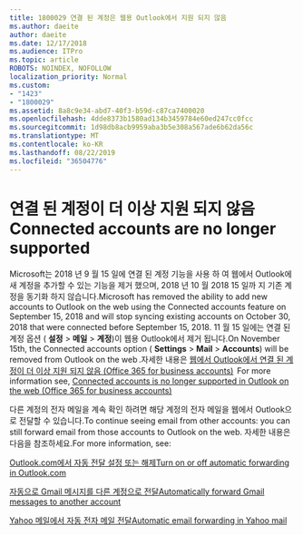 ```yaml
---
title: 1800029 연결 된 계정은 웹용 Outlook에서 지원 되지 않음
ms.author: daeite
author: daeite
ms.date: 12/17/2018
ms.audience: ITPro
ms.topic: article
ROBOTS: NOINDEX, NOFOLLOW
localization_priority: Normal
ms.custom:
- "1423"
- "1800029"
ms.assetid: 8a8c9e34-abd7-40f3-b59d-c87ca7400020
ms.openlocfilehash: 4dde8373b1580ad134b3459784e60ed247cc0fcc
ms.sourcegitcommit: 1d98db8acb9959aba3b5e308a567ade6b62da56c
ms.translationtype: MT
ms.contentlocale: ko-KR
ms.lasthandoff: 08/22/2019
ms.locfileid: "36504776"
---
```

# <a name="connected-accounts-are-no-longer-supported"></a><span data-ttu-id="c8b68-102">연결 된 계정이 더 이상 지원 되지 않음</span><span class="sxs-lookup"><span data-stu-id="c8b68-102">Connected accounts are no longer supported</span></span>

<span data-ttu-id="c8b68-103">Microsoft는 2018 년 9 월 15 일에 연결 된 계정 기능을 사용 하 여 웹에서 Outlook에 새 계정을 추가할 수 있는 기능을 제거 했으며, 2018 년 10 월 2018 15 일까 지 기존 계정을 동기화 하지 않습니다.</span><span class="sxs-lookup"><span data-stu-id="c8b68-103">Microsoft has removed the ability to add new accounts to Outlook on the web using the Connected accounts feature on September 15, 2018 and will stop syncing existing accounts on October 30, 2018 that were connected before September 15, 2018.</span></span> <span data-ttu-id="c8b68-104">11 월 15 일에는 연결 된 계정 옵션 ( **설정** \> **메일** \> **계정**)이 웹용 Outlook에서 제거 됩니다.</span><span class="sxs-lookup"><span data-stu-id="c8b68-104">On November 15th, the Connected accounts option ( **Settings** \> **Mail** \> **Accounts**) will be removed from Outlook on the web .</span></span><span data-ttu-id="c8b68-105">자세한 내용은 [웹에서 Outlook에서 연결 된 계정이 더 이상 지원 되지 않음 (Office 365 for business accounts)](https://support.office.com/article/Connected-accounts-is-no-longer-supported-in-Outlook-on-the-web-Office-365-for-business-accounts-5cc526bf-e928-4a99-8b9f-5e089df7d887)</span><span class="sxs-lookup"><span data-stu-id="c8b68-105">  For more information see, [Connected accounts is no longer supported in Outlook on the web (Office 365 for business accounts)](https://support.office.com/article/Connected-accounts-is-no-longer-supported-in-Outlook-on-the-web-Office-365-for-business-accounts-5cc526bf-e928-4a99-8b9f-5e089df7d887)</span></span>
  
<span data-ttu-id="c8b68-106">다른 계정의 전자 메일을 계속 확인 하려면 해당 계정의 전자 메일을 웹에서 Outlook으로 전달할 수 있습니다.</span><span class="sxs-lookup"><span data-stu-id="c8b68-106">To continue seeing email from other accounts: you can still forward email from those accounts to Outlook on the web.</span></span> <span data-ttu-id="c8b68-107">자세한 내용은 다음을 참조하세요.</span><span class="sxs-lookup"><span data-stu-id="c8b68-107">For more information, see:</span></span>
  
[<span data-ttu-id="c8b68-108">Outlook.com에서 자동 전달 설정 또는 해제</span><span class="sxs-lookup"><span data-stu-id="c8b68-108">Turn on or off automatic forwarding in Outlook.com</span></span>](https://go.microsoft.com/fwlink/?linkid=2038346)
  
[<span data-ttu-id="c8b68-109">자동으로 Gmail 메시지를 다른 계정으로 전달</span><span class="sxs-lookup"><span data-stu-id="c8b68-109">Automatically forward Gmail messages to another account</span></span>](https://support.google.com/mail/answer/10957?hl=en)
  
[<span data-ttu-id="c8b68-110">Yahoo 메일에서 자동 전자 메일 전달</span><span class="sxs-lookup"><span data-stu-id="c8b68-110">Automatic email forwarding in Yahoo mail</span></span>](https://help.yahoo.com/kb/SLN22028.mdl?guccounter=1)
  